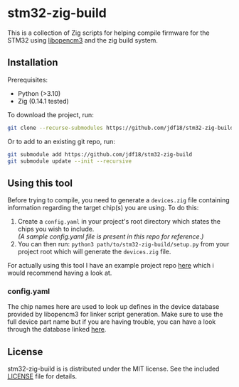 # stm32-zig-build

This is a collection of Zig scripts for helping compile firmware for the STM32 using [libopencm3](https://github.com/libopencm3/libopencm3) and the zig build system.

## Installation

Prerequisites:
- Python (>3.10)
- Zig (0.14.1 tested)

To download the project, run:
```bash
git clone --recurse-submodules https://github.com/jdf18/stm32-zig-build
```
Or to add to an existing git repo, run:
```bash
git submodule add https://github.com/jdf18/stm32-zig-build
git submodule update --init --recursive
```

## Using this tool

Before trying to compile, you need to generate a `devices.zig` file containing information regarding the target chip(s) you are using.
To do this:
1. Create a `config.yaml` in your project's root directory which states the chips you wish to include.<br>
*(A sample config.yaml file is present in this repo for reference.)*
2. You can then run: `python3 path/to/stm32-zig-build/setup.py` from your project root which will generate the `devices.zig` file.

For actually using this tool I have an example project repo [here](https://github.com/jdf18/stm32-zig-template) which i would recommend having a look at.

### config.yaml

The chip names here are used to look up defines in the device database provided by libopencm3 for linker script generation.
Make sure to use the full device part name but if you are having trouble, you can have a look through the database linked [here](https://github.com/libopencm3/libopencm3/blob/master/ld/devices.data).

## License

stm32-zig-build is is distributed under the MIT license. See the included [LICENSE](https://github.com/jdf18/stm32-zig-build/blob/main/LICENSE) file for details.
